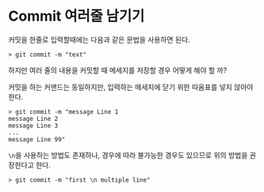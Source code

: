 # Commit 여러줄 남기기

커밋을 한줄로 입력할때에는 다음과 같은 문법을 사용하면 된다.   

```
> git commit -m "text"
```

하지만 여러 줄의 내용을 커밋할 때 메세지를 저장할 경우 어떻게 해야 할 까?  

커밋을 하는 커맨드는 동일하지만, 입력하는 메세지에 닫기 위한 따옴표를 넣지 않아야 한다.  

```
> git commit -m "message Line 1
message Line 2
message Line 3
...
message Line 99"
```

`\n`을 사용하는 방법도 존재하나, 경우에 따라 불가능한 경우도 있으므로 위의 방법을 권장한다고 한다.  

```
> git commit -m "first \n multiple line"
```